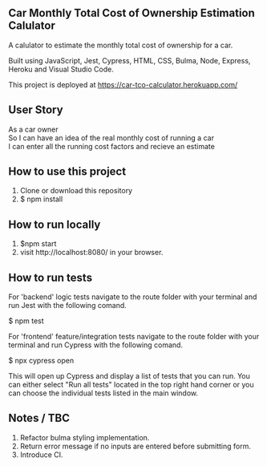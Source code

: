 ## Car Monthly Total Cost of Ownership Estimation Calulator

A calulator to estimate the monthly total cost of ownership for a car.

Built using JavaScript, Jest, Cypress, HTML, CSS, Bulma, Node, Express, Heroku and Visual Studio Code.

This project is deployed at https://car-tco-calculator.herokuapp.com/

## User Story

As a car owner <br>
So I can have an idea of the real monthly cost of running a car <br>
I can enter all the running cost factors and recieve an estimate <br>

## How to use this project

1. Clone or download this repository
2. \$ npm install

## How to run locally

1. \$npm start
2. visit http://localhost:8080/ in your browser.

## How to run tests

For 'backend' logic tests navigate to the route folder with your terminal and run Jest with the following comand. <br>

\$ npm test

For 'frontend' feature/integration tests navigate to the route folder with your terminal and run Cypress with the following comand. <br>

\$ npx cypress open <br>

This will open up Cypress and display a list of tests that you can run. You can either select "Run all tests" located in the top right hand corner or you can choose the individual tests listed in the main window.

## Notes / TBC

1. Refactor bulma styling implementation.
2. Return error message if no inputs are entered before submitting form.
3. Introduce CI.
